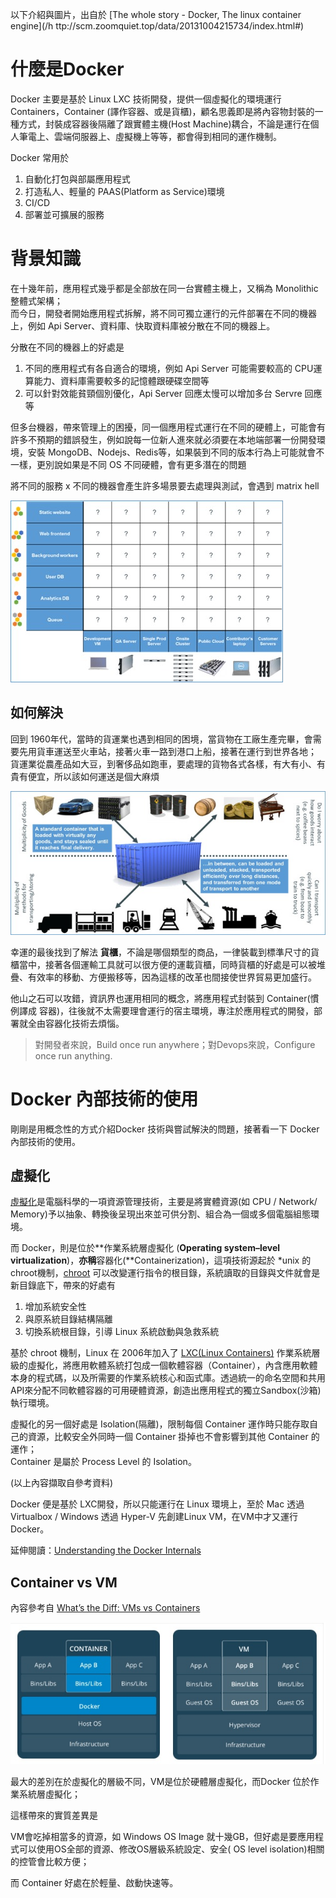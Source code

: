 以下介紹與圖片，出自於 [The whole story - Docker, The linux container engine](/h ttp://scm.zoomquiet.top/data/20131004215734/index.html#)

# 什麼是Docker

Docker 主要是基於 Linux LXC 技術開發，提供一個虛擬化的環境運行 Containers，Container \(譯作容器、或是貨櫃\)，顧名思義即是將內容物封裝的一種方式，封裝成容器後隔離了跟實體主機\(Host Machine\)耦合，不論是運行在個人筆電上、雲端伺服器上、虛擬機上等等，都會得到相同的運作機制。

Docker 常用於

1. 自動化打包與部屬應用程式
2. 打造私人、輕量的 PAAS\(Platform as Service\)環境
3. CI/CD
4. 部署並可擴展的服務

# 背景知識

在十幾年前，應用程式幾乎都是全部放在同一台實體主機上，又稱為 Monolithic 整體式架構；  
而今日，開發者開始應用程式拆解，將不同可獨立運行的元件部署在不同的機器上，例如 Api Server、資料庫、快取資料庫被分散在不同的機器上。

分散在不同的機器上的好處是

1. 不同的應用程式有各自適合的環境，例如 Api Server 可能需要較高的 CPU運算能力、資料庫需要較多的記憶體跟硬碟空間等
2. 可以針對效能貧頸個別優化，Api Server 回應太慢可以增加多台 Servre 回應等

但多台機器，帶來管理上的困擾，同一個應用程式運行在不同的硬體上，可能會有許多不預期的錯誤發生，例如說每一位新人進來就必須要在本地端部署一份開發環境，安裝 MongoDB、Nodejs、Redis等，如果裝到不同的版本行為上可能就會不一樣，更別說如果是不同 OS 不同硬體，會有更多潛在的問題

將不同的服務 x 不同的機器會產生許多場景要去處理與測試，會遇到 matrix hell

![](/assets/matrix.jpg)

## 如何解決

回到 1960年代，當時的貨運業也遇到相同的困境，當貨物在工廠生產完畢，會需要先用貨車運送至火車站，接著火車一路到港口上船，接著在運行到世界各地；  
貨運業從農產品如大豆，到奢侈品如跑車，要處理的貨物各式各樣，有大有小、有貴有便宜，所以該如何運送是個大麻煩

![](/assets/standard_container.jpg)

幸運的最後找到了解法 **貨櫃**，不論是哪個類型的商品，一律裝載到標準尺寸的貨櫃當中，接著各個運輸工具就可以很方便的運載貨櫃，同時貨櫃的好處是可以被堆疊、有效率的移動、方便搬移等，因為這樣的改革也間接使世界貿易更加盛行。

他山之石可以攻錯，資訊界也運用相同的概念，將應用程式封裝到 Container\(慣例譯成 容器\)，往後就不太需要理會運行的宿主環境，專注於應用程式的開發，部署就全由容器化技術去煩惱。

> 對開發者來說，Build once run anywhere；對Devops來說，Configure once run anything.

# Docker 內部技術的使用

剛剛是用概念性的方式介紹Docker 技術與嘗試解決的問題，接著看一下 Docker 內部技術的使用。

## 虛擬化

[虛擬化](https://zh.wikipedia.org/wiki/虛擬化)是電腦科學的一項資源管理技術，主要是將實體資源\(如 CPU / Network/ Memory\)予以抽象、轉換後呈現出來並可供分割、組合為一個或多個電腦組態環境。

而 Docker，則是位於**作業系統層虛擬化 \(**Operating system–level virtualization**\)，**亦稱**容器化\(**Containerization\)，這項技術源起於 \*unix 的 chroot機制，[chroot](http://man.linuxde.net/chroot) 可以改變運行指令的根目錄，系統讀取的目錄與文件就會是新目錄底下，帶來的好處有

1. 增加系統安全性
2. 與原系統目錄結構隔離
3. 切換系統根目錄，引導 Linux 系統啟動與急救系統

基於 chroot 機制，Linux 在 2006年加入了 [LXC\(Linux Containers\)](https://zh.wikipedia.org/wiki/LXC) 作業系統層級的虛擬化，將應用軟體系統打包成一個軟體容器（Container），內含應用軟體本身的程式碼，以及所需要的作業系統核心和函式庫。透過統一的命名空間和共用API來分配不同軟體容器的可用硬體資源，創造出應用程式的獨立Sandbox\(沙箱\)執行環境。

虛擬化的另一個好處是 Isolation\(隔離\)，限制每個 Container 運作時只能存取自己的資源，比較安全外同時一個 Container 掛掉也不會影響到其他 Container 的運作；  
Container 是屬於 Process Level 的 Isolation。

\(以上內容擷取自參考資料\)

Docker 便是基於 LXC開發，所以只能運行在 Linux 環境上，至於 Mac 透過 Virtualbox / Windows 透過 Hyper-V 先創建Linux VM，在VM中才又運行 Docker。

延伸閱讀：[Understanding the Docker Internals](https://medium.com/@nagarwal/understanding-the-docker-internals-7ccb052ce9fe)

## Container vs VM

內容參考自 [What’s the Diff: VMs vs Containers](https://www.backblaze.com/blog/vm-vs-containers/)

![](/assets/container_vs_vm.jpeg)

最大的差別在於虛擬化的層級不同，VM是位於硬體層虛擬化，而Docker 位於作業系統層虛擬化；

這樣帶來的實質差異是

VM會吃掉相當多的資源，如 Windows OS Image 就十幾GB，但好處是要應用程式可以使用OS全部的資源、修改OS層級系統設定、安全\( OS level isolation\)相關的控管會比較方便；

而 Container 好處在於輕量、啟動快速等。

